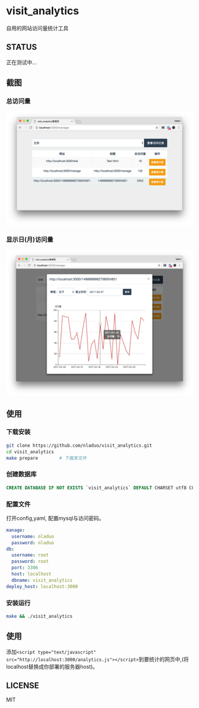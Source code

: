 # visit_analytics
自用的网站访问量统计工具

## STATUS
正在测试中...

## 截图
### 总访问量
![screenshot](./screenshot.png)
### 显示日(月)访问量
![screenshot2](./screenshot2.png)

## 使用
### 下载安装
``` sh
git clone https://github.com/nladuo/visit_analytics.git
cd visit_analytics
make prepare 		# 下载库文件
```

### 创建数据库
``` sql
CREATE DATABASE IF NOT EXISTS `visit_analytics` DEFAULT CHARSET utf8 COLLATE utf8_general_ci;
```

### 配置文件
打开config,yaml, 配置mysql与访问密码。
``` yaml
manage:
  username: nladuo
  password: nladuo
db:
  username: root
  password: root
  port: 3306
  host: localhost
  dbname: visit_analytics
deploy_host: localhost:3000
```

### 安装运行
``` sh
make && ./visit_analytics
```

## 使用
添加`<script type="text/javascript" src="http://localhost:3000/analytics.js"></script>`到要统计的网页中,(将localhost替换成你部署的服务器host)。

## LICENSE
MIT
